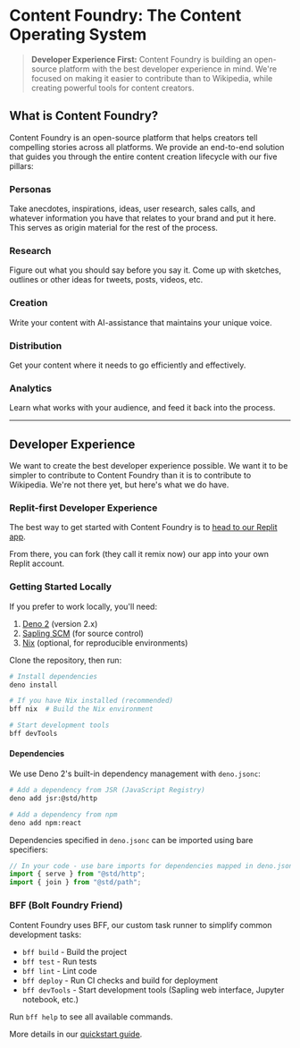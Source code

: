 # Content Foundry: The Content Operating System

> **Developer Experience First:** Content Foundry is building an open-source
> platform with the best developer experience in mind. We're focused on making
> it easier to contribute than to Wikipedia, while creating powerful tools for
> content creators.

## What is Content Foundry?

Content Foundry is an open-source platform that helps creators tell compelling
stories across all platforms. We provide an end-to-end solution that guides you
through the entire content creation lifecycle with our five pillars:

### Personas

Take anecdotes, inspirations, ideas, user research, sales calls, and whatever
information you have that relates to your brand and put it here. This serves as
origin material for the rest of the process.

### Research

Figure out what you should say before you say it. Come up with sketches,
outlines or other ideas for tweets, posts, videos, etc.

### Creation

Write your content with AI-assistance that maintains your unique voice.

### Distribution

Get your content where it needs to go efficiently and effectively.

### Analytics

Learn what works with your audience, and feed it back into the process.

---

## Developer Experience

We want to create the best developer experience possible. We want it to be
simpler to contribute to Content Foundry than it is to contribute to Wikipedia.
We're not there yet, but here's what we do have.

### Replit-first Developer Experience

The best way to get started with Content Foundry is to
[head to our Replit app](https://replit.com/t/bolt-foundry/repls/Content-Foundry/view).

From there, you can fork (they call it remix now) our app into your own Replit
account.

### Getting Started Locally

If you prefer to work locally, you'll need:

1. [Deno 2](https://deno.com/) (version 2.x)
2. [Sapling SCM](https://sapling-scm.com/) (for source control)
3. [Nix](https://nixos.org/) (optional, for reproducible environments)

Clone the repository, then run:

```bash
# Install dependencies
deno install

# If you have Nix installed (recommended)
bff nix  # Build the Nix environment

# Start development tools
bff devTools
```

#### Dependencies

We use Deno 2's built-in dependency management with `deno.jsonc`:

```bash
# Add a dependency from JSR (JavaScript Registry)
deno add jsr:@std/http

# Add a dependency from npm
deno add npm:react
```

Dependencies specified in `deno.jsonc` can be imported using bare specifiers:

```typescript
// In your code - use bare imports for dependencies mapped in deno.jsonc
import { serve } from "@std/http";
import { join } from "@std/path";
```

### BFF (Bolt Foundry Friend)

Content Foundry uses BFF, our custom task runner to simplify common development
tasks:

- `bff build` - Build the project
- `bff test` - Run tests
- `bff lint` - Lint code
- `bff deploy` - Run CI checks and build for deployment
- `bff devTools` - Start development tools (Sapling web interface, Jupyter
  notebook, etc.)

Run `bff help` to see all available commands.

More details in our [quickstart guide](/content/documentation/quickstart.md).
